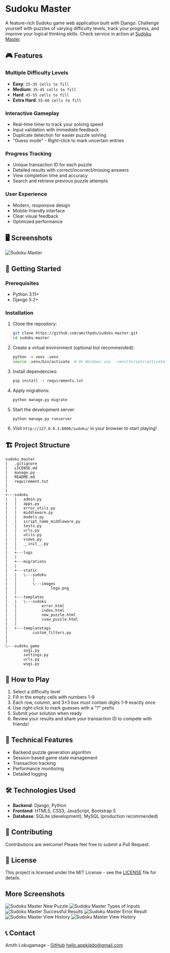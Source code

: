 # Sudoku Master

A feature-rich Sudoku game web application built with Django. Challenge yourself with puzzles of varying difficulty levels, track your progress, and improve your logical thinking skills. Check service in action at [Sudoku Master](https://axiosedge.xyz/sudoku/).

## 🎮 Features

### Multiple Difficulty Levels
- **Easy**: `25-35 cells to fill`
- **Medium**: `35-45 cells to fill`
- **Hard**: `45-55 cells to fill`
- **Extra Hard**: `55-60 cells to fill`

### Interactive Gameplay
- Real-time timer to track your solving speed
- Input validation with immediate feedback
- Duplicate detection for easier puzzle solving
- "Guess mode" - Right-click to mark uncertain entries

### Progress Tracking
- Unique transaction ID for each puzzle
- Detailed results with correct/incorrect/missing answers
- View completion time and accuracy
- Search and retrieve previous puzzle attempts

### User Experience
- Modern, responsive design
- Mobile-friendly interface
- Clear visual feedback
- Optimized performance

## 🖥️ Screenshots

![Sudoku Master](./01_index.png)

## 🚀 Getting Started

### Prerequisites
- Python 3.11+
- Django 5.2+

### Installation

1. Clone the repository:
   ```bash
   git clone https://github.com/amithpdn/sudoku-master.git
   cd sudoku-master
   ```

2. Create a virtual environment (optional but recommended):
   ```bash
   python -m venv .venv
   source .venv/bin/activate  # On Windows use `.venv\Scripts\activate`
   ```

3. Install dependencies:
   ```bash
   pip install -r requirements.txt
   ```

4. Apply migrations:
   ```bash
   python manage.py migrate
   ```

5. Start the development server:
   ```bash
   python manage.py runserver
   ```

6. Visit `http://127.0.0.1:8000/sudoku/` in your browser to start playing!

## 🏗️ Project Structure

```
sudoku_master
|   .gitignore
|   LICENSE.md
|   manage.py
|   README.md
|   requirement.txt
|
|
+---sudoku
|   |   admin.py
|   |   apps.py
|   |   error_utils.py
|   |   middleware.py
|   |   models.py
|   |   script_name_middleware.py
|   |   tests.py
|   |   urls.py
|   |   utils.py
|   |   views.py
|   |   __init__.py
|   |
|   +---logs
|   |
|   +---migrations
|   |
|   +---static
|   |   \---sudoku
|   |       |
|   |       \---images
|   |               logo.png
|   |
|   +---templates
|   |   \---sudoku
|   |           error.html
|   |           index.html
|   |           new_puzzle.html
|   |           view_puzzle.html
|   |
|   +---templatetags
|           custom_filters.py
|        
|
\---sudoku_game
        asgi.py
        settings.py
        urls.py
        wsgi.py
```

## 🧠 How to Play

1. Select a difficulty level
2. Fill in the empty cells with numbers 1-9
3. Each row, column, and 3×3 box must contain digits 1-9 exactly once
4. Use right-click to mark guesses with a "?" prefix
5. Submit your solution when ready
6. Review your results and share your transaction ID to compete with friends!

## 🔧 Technical Features

- Backend puzzle generation algorithm
- Session-based game state management
- Transaction tracking
- Performance monitoring
- Detailed logging

## 🛠️ Technologies Used

- **Backend**: Django, Python
- **Frontend**: HTML5, CSS3, JavaScript, Bootstrap 5
- **Database**: SQLite (development), MySQL (production recommended)

## 👥 Contributing

Contributions are welcome! Please feel free to submit a Pull Request.

## 📝 License

This project is licensed under the MIT License - see the [LICENSE](LICENSE.md) file for details.

## More Screenshots
![Sudoku Master New Puzzle](./02_new_puzzle_1.png)
![Sudoku Master Types of Inputs](./03_new_puzzle_2.png)
![Sudoku Master Successful Results](./05_check_puzzle_1.png)
![Sudoku Master Error Result](./06_check_puzzle_2.png)
![Sudoku Master View History](./07_view_puzzle_1.png)
![Sudoku Master View History](./08_view_puzzle_2.png)


## 📞 Contact

Amith Lokugamage - [GitHub](https://github.com/amithpdn) [hello.appkiddo@gmail.com](mailto:hello.appkiddo+bugs@gmail.com)
